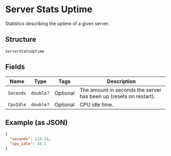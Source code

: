 
# Server Stats Uptime

Statistics describing the uptime of a given server.

## Structure

`ServerStatsUptime`

## Fields

| Name | Type | Tags | Description |
|  --- | --- | --- | --- |
| `Seconds` | `double?` | Optional | The amount in seconds the server has been up (resets on restart). |
| `CpuIdle` | `double?` | Optional | CPU idle time. |

## Example (as JSON)

```json
{
  "seconds": 118.24,
  "cpu_idle": 48.1
}
```

